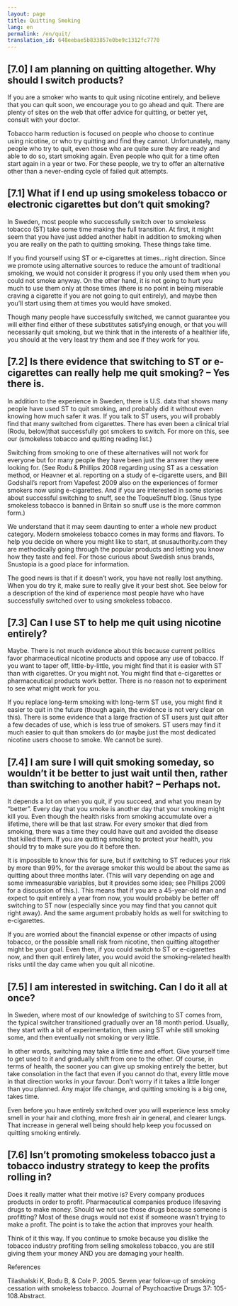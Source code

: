 ```yaml
---
layout: page
title: Quitting Smoking
lang: en
permalink: /en/quit/
translation_id: 648eebae5b833857e0be9c1312fc7770
---
```


## [7.0] I am planning on quitting altogether. Why should I switch products?

If you are a smoker who wants to quit using nicotine entirely, and believe that you can quit soon, we encourage you to go ahead and quit. There are plenty of sites on the web that offer advice for quitting, or better yet, consult with your doctor.

Tobacco harm reduction is focused on people who choose to continue using nicotine, or who try quitting and find they cannot. Unfortunately, many people who try to quit, even those who are quite sure they are ready and able to do so, start smoking again. Even people who quit for a time often start again in a year or two. For these people, we try to offer an alternative other than a never-ending cycle of failed quit attempts.


## [7.1] What if I end up using smokeless tobacco or electronic cigarettes but don’t quit smoking?

In Sweden, most people who successfully switch over to smokeless tobacco (ST) take some time making the full transition. At first, it might seem that you have just added another habit in addition to smoking when you are really on the path to quitting smoking. These things take time.

If you find yourself using ST or e-cigarettes at times…right direction. Since we promote using alternative sources to reduce the amount of traditional smoking, we would not consider it progress if you only used them when you could not smoke anyway. On the other hand, it is not going to hurt you much to use them only at those times (there is no point in being miserable craving a cigarette if you are not going to quit entirely), and maybe then you’ll start using them at times you would have smoked.

Though many people have successfully switched, we cannot guarantee you will either find either of these substitutes satisfying enough, or that you will necessarily quit smoking, but we think that in the interests of a healthier life, you should at the very least try them and see if they work for you.


## [7.2] Is there evidence that switching to ST or e-cigarettes can really help me quit smoking? – Yes there is.

In addition to the experience in Sweden, there is U.S. data that shows many people have used ST to quit smoking, and probably did it without even knowing how much safer it was. If you talk to ST users, you will probably find that many switched from cigarettes. There has even been a clinical trial (Rodu, below)that successfully got smokers to switch. For more on this, see our (smokeless tobacco and quitting reading list.)

Switching from smoking to one of these alternatives will not work for everyone but for many people they have been just the answer they were looking for. (See Rodu & Phillips 2008 regarding using ST as a cessation method, or Heavner et al. reporting on a study of e-cigarette users, and Bill Godshall’s report from Vapefest 2009 also on the experiences of former smokers now using e-cigarettes. And if you are interested in some stories about successful switching to snuff, see the ToqueSnuff blog. (Snus type smokeless tobacco is banned in Britain so snuff use is the more common form.)

We understand that it may seem daunting to enter a whole new product category. Modern smokeless tobacco comes in may forms and flavors. To help you decide on where you might like to start, at snusauthority.com they are methodically going through the popular products and letting you know how they taste and feel. For those curious about Swedish snus brands, Snustopia is a good place for information.

The good news is that if it doesn’t work, you have not really lost anything. When you do try it, make sure to really give it your best shot. See below for a description of the kind of experience most people have who have successfully switched over to using smokeless tobacco.


## [7.3] Can I use ST to help me quit using nicotine entirely?

Maybe. There is not much evidence about this because current politics favor pharmaceutical nicotine products and oppose any use of tobacco. If you want to taper off, little-by-little, you might find that it is easier with ST than with cigarettes. Or you might not. You might find that e-cigarettes or pharmaceutical products work better. There is no reason not to experiment to see what might work for you.

If you replace long-term smoking with long-term ST use, you might find it easier to quit in the future (though again, the evidence is not very clear on this). There is some evidence that a large fraction of ST users just quit after a few decades of use, which is less true of smokers. ST users may find it much easier to quit than smokers do (or maybe just the most dedicated nicotine users choose to smoke. We cannot be sure).


## [7.4] I am sure I will quit smoking someday, so wouldn’t it be better to just wait until then, rather than switching to another habit? – Perhaps not.

It depends a lot on when you quit, if you succeed, and what you mean by “better”. Every day that you smoke is another day that your smoking might kill you. Even though the health risks from smoking accumulate over a lifetime, there will be that last straw. For every smoker that died from smoking, there was a time they could have quit and avoided the disease that killed them. If you are quitting smoking to protect your health, you should try to make sure you do it before then.

It is impossible to know this for sure, but if switching to ST reduces your risk by more than 99%, for the average smoker this would be about the same as quitting about three months later. (This will vary depending on age and some immeasurable variables, but it provides some idea; see Phillips 2009 for a discussion of this.). This means that if you are a 45-year-old man and expect to quit entirely a year from now, you would probably be better off switching to ST now (especially since you may find that you cannot quit right away). And the same argument probably holds as well for switching to e-cigarettes.

If you are worried about the financial expense or other impacts of using tobacco, or the possible small risk from nicotine, then quitting altogether might be your goal. Even then, if you could switch to ST or e-cigarettes now, and then quit entirely later, you would avoid the smoking-related health risks until the day came when you quit all nicotine.


## [7.5] I am interested in switching. Can I do it all at once?

In Sweden, where most of our knowledge of switching to ST comes from, the typical switcher transitioned gradually over an 18 month period. Usually, they start with a bit of experimentation, then using ST while still smoking some, and then eventually not smoking or very little.

In other words, switching may take a little time and effort. Give yourself time to get used to it and gradually shift from one to the other. Of course, in terms of health, the sooner you can give up smoking entirely the better, but take consolation in the fact that even if you cannot do that, every little move in that direction works in your favour. Don’t worry if it takes a little longer than you planned. Any major life change, and quitting smoking is a big one, takes time.

Even before you have entirely switched over you will experience less smoky smell in your hair and clothing, more fresh air in general, and clearer lungs. That increase in general well being should help keep you focussed on quitting smoking entirely.


## [7.6] Isn’t promoting smokeless tobacco just a tobacco industry strategy to keep the profits rolling in?

Does it really matter what their motive is? Every company produces products in order to profit. Pharmaceutical companies produce lifesaving drugs to make money. Should we not use those drugs because someone is profitting? Most of these drugs would not exist if someone wasn’t trying to make a profit. The point is to take the action that improves your health.

Think of it this way. If you continue to smoke because you dislike the tobacco industry profiting from selling smokeless tobacco, you are still giving them your money AND you are damaging your health.


References

Tilashalski K, Rodu B, & Cole P. 2005. Seven year follow-up of smoking cessation with smokeless tobacco. Journal of Psychoactive Drugs 37: 105-108.Abstract.
